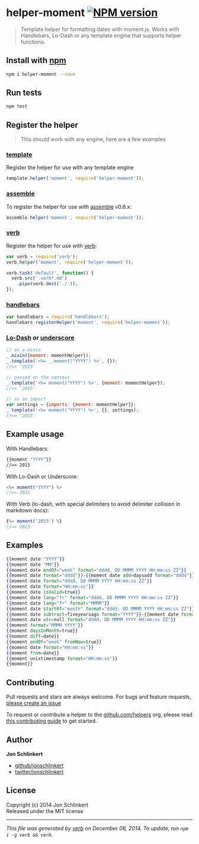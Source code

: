 # helper-moment [![NPM version](https://badge.fury.io/js/helper-moment.svg)](http://badge.fury.io/js/helper-moment)

> Template helper for formatting dates with moment.js. Works with Handlebars, Lo-Dash or any template engine that supports helper functions.

## Install with [npm](npmjs.org)

```bash
npm i helper-moment --save
```

## Run tests

```bash
npm test
```

## Register the helper

> This should work with any engine, here are a few examples

### [template]

Register the helper for use with any template engine

```js
template.helper('moment', require('helper-moment'));
```

### [assemble]

To register the helper for use with [assemble] v0.6.x:

```js
assemble.helper('moment', require('helper-moment'));
```

### [verb]

Register the helper for use with [verb]:

```js
var verb = require('verb');
verb.helper('moment', require('helper-moment'));

verb.task('default', function() {
  verb.src('.verb*.md')
    .pipe(verb.dest('./'));
});
```

### [handlebars]

```js
var handlebars = require('handlebars');
handlebars.registerHelper('moment', require('helper-moment'));
```

### [Lo-Dash] or [underscore]

```js
// as a mixin
_.mixin({moment: momentHelper});
_.template('<%= _.moment("YYYY") %>', {});
//=> '2015'

// passed on the context
_.template('<%= moment("YYYY") %>', {moment: momentHelper});
//=> '2015'

// as an import
var settings = {imports: {moment: momentHelper}};
_.template('<%= moment("YYYY") %>', {}, settings);
//=> '2015'
```

## Example usage

With Handlebars:

```handlebars
{{moment "YYYY"}}
//=> 2015
```

With Lo-Dash or Underscore:

```js
<%= moment("YYYY") %>
//=> 2015
```

With Verb (lo-dash, with special delimiters to avoid delimiter collision in markdown docs):

```js
{%= moment('2015') %}
//=> 2015
```

## Examples

```handlebars
{{moment date "YYYY"}}
{{moment date "MM"}}
{{moment date endOf="week" format="dddd, DD MMMM YYYY HH:mm:ss ZZ"}}
{{moment date format="dddd"}}-{{moment date add=daysadd format="dddd"}}
{{moment date format="dddd, DD MMMM YYYY HH:mm:ss ZZ"}}
{{moment date format="HH:mm:ss"}}
{{moment date isValid=true}}
{{moment date lang="fr" format="dddd, DD MMMM YYYY HH:mm:ss ZZ"}}
{{moment date lang="fr" format="MMMM"}}
{{moment date startOf="month" format="dddd, DD MMMM YYYY HH:mm:ss ZZ"}}
{{moment date subtract=fiveyearsago format="YYYY"}}-{{moment date format="YYYY"}}
{{moment date utc=null format="dddd, DD MMMM YYYY HH:mm:ss ZZ"}}
{{moment format="MMMM YYYY"}}
{{moment daysInMonth=true}}
{{moment diff=date}}
{{moment endOf="week" fromNow=true}}
{{moment date format="HH:mm:ss"}}
{{moment from=date}}
{{moment unixtimestamp format="HH:mm:ss"}}
{{moment}}
```


## Contributing
Pull requests and stars are always welcome. For bugs and feature requests, [please create an issue](https://github.com/helpers/helper-moment/issues)

To request or contribute a helper to the [github.com/helpers][helpers] org, please read [this contributing guide][guide] to get started.

## Author

**Jon Schlinkert**
 
+ [github/jonschlinkert](https://github.com/jonschlinkert)
+ [twitter/jonschlinkert](http://twitter.com/jonschlinkert) 

## License
Copyright (c) 2014 Jon Schlinkert  
Released under the MIT license

***

_This file was generated by [verb](https://github.com/assemble/verb) on December 06, 2014. To update, run `npm i -g verb && verb`._

[assemble]: https://github.com/assemble/assemble
[generator-verb]: https://github.com/assemble/generator-verb
[handlebars-helpers]: https://github.com/assemble/handlebars-helpers/
[handlebars]: https://github.com/wycats/handlebars.js/
[helpers]: https://github.com/helpers
[Lo-Dash]: https://lodash.com/
[template]: https://github.com/jonschlinkert/template
[underscore]: https://github.com/jashkenas/underscore
[verb]: https://github.com/assemble/verb
[guide]: https://github.com/helpers/requests